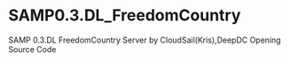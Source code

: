 # SAMP0.3.DL_FreedomCountry

SAMP 0.3.DL FreedomCountry Server by CloudSail(Kris),DeepDC
Opening Source Code
